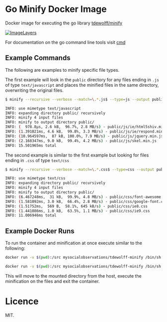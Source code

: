 # Go Minify Docker Image

Docker image for executing the go library [tdewolff/minify](https://github.com/tdewolff/minify)

[![ImageLayers](https://imagelayers.io/badge/mysocialobservations/minify:latest.svg)](https://imagelayers.io/?images=mysocialobservations/minify:latest 'Get your own badge on imagelayers.io')

For documentation on the go command line tools visit
[cmd](https://github.com/tdewolff/minify/tree/master/cmd/minify) 

## Example Commands

The following are examples to minify specific file types.

The first example will look in the `public` directory for any files ending in
`.js` of type `text/javascript` and places the minified files in the same
directory, overwriting the original files. 

```bash
$ minify --recursive --verbose --match=\.*.js$ --type=js --output public/ public/

INFO: use mimetype text/javascript
INFO: expanding directory public/ recursively
INFO: minify 4 input files
INFO: minify to output directory public/
INFO: (  978.8µs, 2.6 kB,  96.7%, 2.8 MB/s) - public/js/ie/html5shiv.min.js
INFO: (1.391021ms, 4.6 kB,  99.8%, 3.3 MB/s) - public/js/ie/respond.min.js
INFO: (10.964597ms,  87 kB, 100.0%, 7.9 MB/s) - public/js/jquery.min.js
INFO: (2.168347ms, 9.0 kB,  99.4%, 4.2 MB/s) - public/js/skel.min.js
INFO: 15.501965ms total
```

The second example is similar to the first example but looking for files ending
in `.css` of type `text/css`

```bash
$ minify --recursive --verbose --match=\.*.css$ --type=css --output public/ public

INFO: use mimetype text/css
INFO: expanding directory public/ recursively
INFO: minify 4 input files
INFO: minify to output directory public/
INFO: (6.467248ms,  31 kB,  99.9%, 4.8 MB/s) - public/css/font-awesome.min.css
INFO: (1.581092ms, 3.0 kB,  66.4%, 2.8 MB/s) - public/css/google-font.css
INFO: (1.51752ms,  569 B,  58.1%, 645 kB/s) - public/css/ie8.css
INFO: (1.441086ms, 1.0 kB,  63.5%, 1.1 MB/s) - public/css/ie9.css
INFO: 11.006946ms total
```

## Example Docker Runs

To run the container and minification at once execute similar to the following:
```bash
docker run -v $(pwd):/src mysocialobservations/tdewolff-minify /bin/sh -c 'cd /src; minify --recursive --verbose --match=\.*.js$ --type=js --output public/ public/'
```

```bash
docker run -v $(pwd):/src mysocialobservations/tdewolff-minify /bin/sh -c 'cd /src; minify --recursive --verbose --match=\.*.css$ --type=css --output public/ public/'
```

This will move to the mounted directory from the host, execute the minification
on the files and exit the container.

# Licence

MIT.
